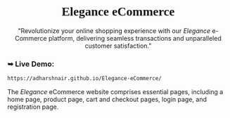 <div align="center">
 <h1 align="center" style="font-family: Prata">Elegance eCommerce</h1>
  
  "Revolutionize your online shopping experience with our *Elegance* e-Commerce platform, delivering seamless transactions and unparalleled customer satisfaction."

</div>

### ➥ Live Demo:

```bash
https://adharshnair.github.io/Elegance-eCommerce/
```

The _Elegance_ eCommerce website comprises essential pages, including a home page, product page, cart and checkout pages, login page, and registration page.